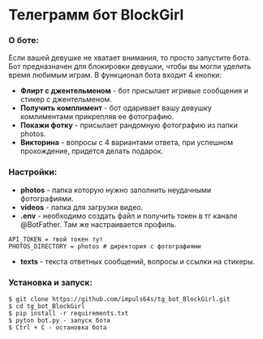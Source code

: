 # Телеграмм бот BlockGirl

### О боте:

Если вашей девушке не хватает внимания, то просто запустите бота.
Бот предназначен для блокировки девушки, чтобы  вы могли уделить время любимым играм.
В функционал бота входит 4 кнопки:
* __Флирт с джентельменом__ - бот присылает игривые сообщения и стикер с джентельменом.
* __Получить комплимент__ -  бот одаривает вашу девушку комлиментами прикрепляя ее фотографию.
* __Покажи фотку__ - присылает рандомную фотографию из папки photos.
* __Викторина__ - вопросы с 4 вариантами ответа, при успешном прохождение, придется делать подарок.


### Настройки:

* __photos__ - папка которую нужно заполнить неудачными фотографиями.
* __videos__ - папка для загрузки видео.
* __.env__ - необходимо создать файл и получить токен в тг канале @BotFather. Там же настраивается профиль.
```
API_TOKEN = твой токен тут
PHOTOS_DIRECTORY = photos # директория с фотографиями
```
* __texts__ - текста ответных сообщений, вопросы и ссылки на стикеры.


### Установка и запуск:
```
$ git clone https://github.com/impuls64s/tg_bot_BlockGirl.git
$ cd tg_bot_BlockGirl
$ pip install -r requirements.txt
$ pyton bot.py - запуск бота
$ Ctrl + C - остановка бота
```
